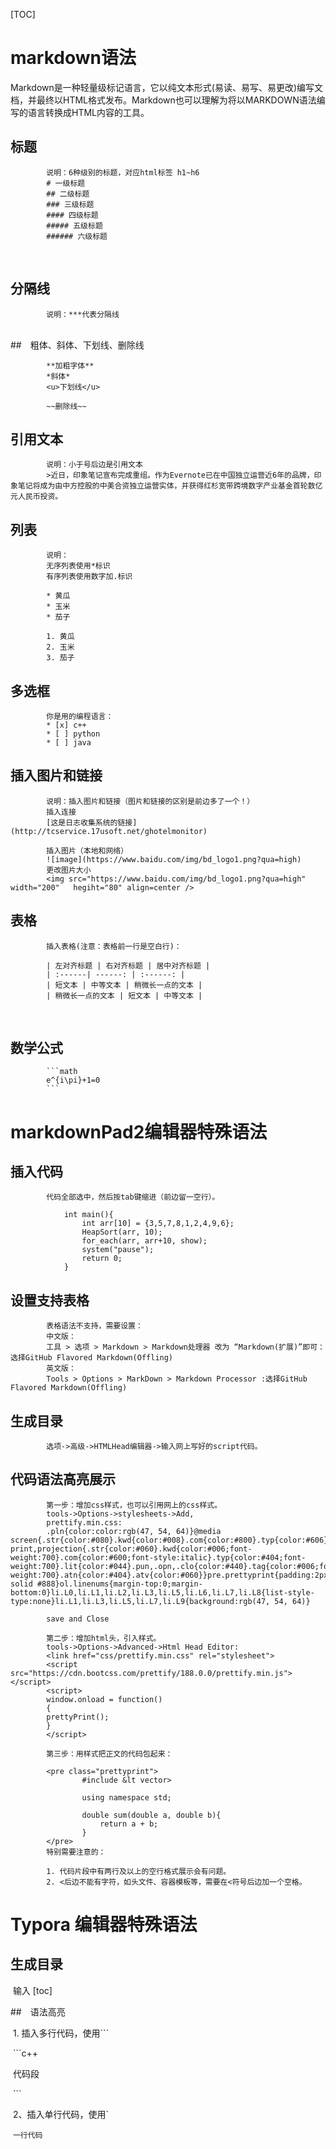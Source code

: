 [TOC]

# markdown语法

​	Markdown是一种轻量级标记语言，它以纯文本形式(易读、易写、易更改)编写文档，并最终以HTML格式发布。Markdown也可以理解为将以MARKDOWN语法编写的语言转换成HTML内容的工具。  

## 标题
			说明：6种级别的标题，对应html标签 h1~h6  
			# 一级标题  
			## 二级标题  
			### 三级标题  
			#### 四级标题  
			##### 五级标题  
			###### 六级标题  


​			
## 分隔线
			说明：***代表分隔线

​			
##　粗体、斜体、下划线、删除线

			**加粗字体**
			*斜体*
			<u>下划线</u>
	
			~~删除线~~

## 引用文本
			说明：小于号后边是引用文本  
			>近日，印象笔记宣布完成重组。作为Evernote已在中国独立运营近6年的品牌，印象笔记将成为由中方控股的中美合资独立运营实体，并获得红杉宽带跨境数字产业基金首轮数亿元人民币投资。


## 列表
			说明：  
			无序列表使用*标识  
			有序列表使用数字加.标识  
			
			* 黄瓜  
			* 玉米  
			* 茄子  
			
			1. 黄瓜  
			2. 玉米  
			3. 茄子  

## 多选框
			你是用的编程语言：  
			* [x] c++  
			* [ ] python  
			* [ ] java  


## 插入图片和链接  
			说明：插入图片和链接（图片和链接的区别是前边多了一个！）  
			插入连接  
			[这是日志收集系统的链接](http://tcservice.17usoft.net/ghotelmonitor)  
			
			插入图片（本地和网络）  
			![image](https://www.baidu.com/img/bd_logo1.png?qua=high)  
			更改图片大小  
			<img src="https://www.baidu.com/img/bd_logo1.png?qua=high" width="200"   hegiht="80" align=center />  

## 表格
			插入表格(注意：表格前一行是空白行)：

			| 左对齐标题 | 右对齐标题 | 居中对齐标题 |
			| :------| ------: | :------: |
			| 短文本 | 中等文本 | 稍微长一点的文本 |
			| 稍微长一点的文本 | 短文本 | 中等文本 |


​			
## 数学公式

			```math
			e^{i\pi}+1=0
			```
# markdownPad2编辑器特殊语法

## 插入代码

			代码全部选中，然后按tab键缩进（前边留一空行）。

				int main(){
				    int arr[10] = {3,5,7,8,1,2,4,9,6};
				    HeapSort(arr, 10);
				    for_each(arr, arr+10, show);
				    system("pause");
				    return 0;
				}
## 设置支持表格

			表格语法不支持，需要设置：  
			中文版：  
			工具 > 选项 > Markdown > Markdown处理器 改为 “Markdown(扩展)”即可：选择GitHub Flavored Markdown(Offling)  
			英文版：  
			Tools > Options > MarkDown > Markdown Processor :选择GitHub Flavored Markdown(Offling)  

## 生成目录

			选项->高级->HTMLHead编辑器->输入网上写好的script代码。  
## 代码语法高亮展示

			第一步：增加css样式，也可以引用网上的css样式。  
			tools->Options->stylesheets->Add,  
			prettify.min.css:  
			.pln{color:color:rgb(47, 54, 64)}@media screen{.str{color:#080}.kwd{color:#008}.com{color:#800}.typ{color:#606}.lit{color:#066}.pun,.opn,.clo{color:#660}.tag{color:#008}.atn{color:#606}.atv{color:#080}.dec,.var{color:#606}.fun{color:red}}@media print,projection{.str{color:#060}.kwd{color:#006;font-weight:700}.com{color:#600;font-style:italic}.typ{color:#404;font-weight:700}.lit{color:#044}.pun,.opn,.clo{color:#440}.tag{color:#006;font-weight:700}.atn{color:#404}.atv{color:#060}}pre.prettyprint{padding:2px;border:1px solid #888}ol.linenums{margin-top:0;margin-bottom:0}li.L0,li.L1,li.L2,li.L3,li.L5,li.L6,li.L7,li.L8{list-style-type:none}li.L1,li.L3,li.L5,li.L7,li.L9{background:rgb(47, 54, 64)}
			
			save and Close  
			
			第二步：增加html头，引入样式。  
			tools->Options->Advanced->Html Head Editor:
			<link href="css/prettify.min.css" rel="stylesheet">
			<script src="https://cdn.bootcss.com/prettify/188.0.0/prettify.min.js"></script>
			<script>
			window.onload = function()
			{
			prettyPrint();
			}
			</script>
			
			第三步：用样式把正文的代码包起来：  
			
			<pre class="prettyprint">  
					#include &lt vector>
					
					using namespace std;
					
					double sum(double a, double b){
					    return a + b;
					}
			</pre>
			特别需要注意的：  
			
			1. 代码片段中有两行及以上的空行格式展示会有问题。  
			2. <后边不能有字符，如头文件、容器模板等，需要在<符号后边加一个空格。  
# Typora 编辑器特殊语法  

## 生成目录  

​		输入 [toc]

##　语法高亮  

​	1. 插入多行代码，使用```  

​	```c++

​	代码段  

​	```

​	2、插入单行代码，使用`  

​	  `一行代码`
